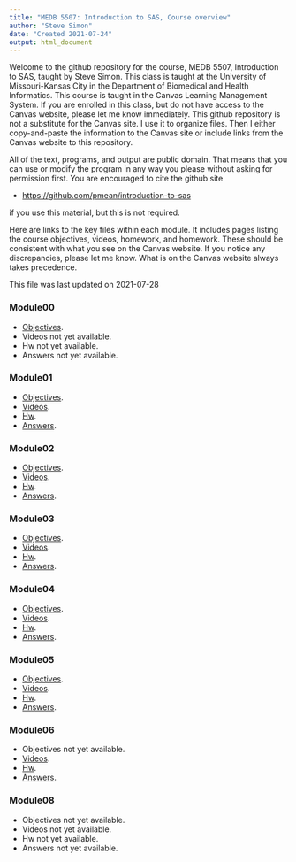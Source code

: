 ```yaml
---
title: "MEDB 5507: Introduction to SAS, Course overview"
author: "Steve Simon"
date: "Created 2021-07-24"
output: html_document
---
```


Welcome to the github repository for the course, MEDB 5507, Introduction to SAS, taught by Steve Simon. This class is taught at the University of Missouri-Kansas City in the Department of Biomedical and Health Informatics. This course is taught in the Canvas Learning Management System. If you are enrolled in this class, but do not have access to the Canvas website, please let me know immediately. This github repository is not a substitute for the Canvas site. I use it to organize files. Then I either copy-and-paste the information to the Canvas site or include links from the Canvas website to this repository.

All of the text, programs, and output are public domain. That means that you can use or modify the program in any way you please without asking for permission first. You are encouraged to cite the github site

+ https://github.com/pmean/introduction-to-sas

if you use this material, but this is not required.

Here are links to the key files within each module. It includes pages listing the course objectives, videos, homework, and homework. These should be consistent with what you see on the Canvas website. If you notice any discrepancies, please let me know. What is on the Canvas website always takes precedence.

This file was last updated on 2021-07-28

### Module00
+ [Objectives][5507-00-objectives.md].
+ Videos not yet available.
+ Hw not yet available.
+ Answers not yet available.

### Module01
+ [Objectives][5507-01-objectives.md].
+ [Videos][5507-01-videos.md].
+ [Hw][5507-01-hw.md].
+ [Answers][5507-01-answers.md].

### Module02
+ [Objectives][5507-02-objectives.md].
+ [Videos][5507-02-videos.md].
+ [Hw][5507-02-hw.md].
+ [Answers][5507-02-answers.md].

### Module03
+ [Objectives][5507-03-objectives.md].
+ [Videos][5507-03-videos.md].
+ [Hw][5507-03-hw.md].
+ [Answers][5507-03-answers.md].

### Module04
+ [Objectives][5507-04-objectives.md].
+ [Videos][5507-04-videos.md].
+ [Hw][5507-04-hw.md].
+ [Answers][5507-04-answers.md].

### Module05
+ [Objectives][5507-05-objectives.md].
+ [Videos][5507-05-videos.md].
+ [Hw][5507-05-hw.md].
+ [Answers][5507-05-answers.md].

### Module06
+ Objectives not yet available.
+ [Videos][5507-06-videos.md].
+ [Hw][5507-06-hw.md].
+ [Answers][5507-06-answers.md].

### Module08
+ Objectives not yet available.
+ Videos not yet available.
+ Hw not yet available.
+ Answers not yet available.

[5507-00-objectives.md]: https://github.com/pmean/introduction-to-SAS/blob/master/modules/5507-00-objectives.md
[5507-01-objectives.md]: https://github.com/pmean/introduction-to-SAS/blob/master/modules/5507-01-objectives.md
[5507-02-objectives.md]: https://github.com/pmean/introduction-to-SAS/blob/master/modules/5507-02-objectives.md
[5507-03-objectives.md]: https://github.com/pmean/introduction-to-SAS/blob/master/modules/5507-03-objectives.md
[5507-04-objectives.md]: https://github.com/pmean/introduction-to-SAS/blob/master/modules/5507-04-objectives.md
[5507-05-objectives.md]: https://github.com/pmean/introduction-to-SAS/blob/master/modules/5507-05-objectives.md

[5507-01-videos.md]: https://github.com/pmean/introduction-to-SAS/blob/master/modules/5507-01-videos.md
[5507-02-videos.md]: https://github.com/pmean/introduction-to-SAS/blob/master/modules/5507-02-videos.md
[5507-03-videos.md]: https://github.com/pmean/introduction-to-SAS/blob/master/modules/5507-03-videos.md
[5507-04-videos.md]: https://github.com/pmean/introduction-to-SAS/blob/master/modules/5507-04-videos.md
[5507-05-videos.md]: https://github.com/pmean/introduction-to-SAS/blob/master/modules/5507-05-videos.md
[5507-06-videos.md]: https://github.com/pmean/introduction-to-SAS/blob/master/modules/5507-06-videos.md

[5507-01-hw.md]: https://github.com/pmean/introduction-to-SAS/blob/master/modules/5507-01-hw.md
[5507-02-hw.md]: https://github.com/pmean/introduction-to-SAS/blob/master/modules/5507-02-hw.md
[5507-03-hw.md]: https://github.com/pmean/introduction-to-SAS/blob/master/modules/5507-03-hw.md
[5507-04-hw.md]: https://github.com/pmean/introduction-to-SAS/blob/master/modules/5507-04-hw.md
[5507-05-hw.md]: https://github.com/pmean/introduction-to-SAS/blob/master/modules/5507-05-hw.md
[5507-06-hw.md]: https://github.com/pmean/introduction-to-SAS/blob/master/modules/5507-06-hw.md

[5507-01-answers.md]: https://github.com/pmean/introduction-to-SAS/blob/master/modules/5507-01-answers.md
[5507-02-answers.md]: https://github.com/pmean/introduction-to-SAS/blob/master/modules/5507-02-answers.md
[5507-03-answers.md]: https://github.com/pmean/introduction-to-SAS/blob/master/modules/5507-03-answers.md
[5507-04-answers.md]: https://github.com/pmean/introduction-to-SAS/blob/master/modules/5507-04-answers.md
[5507-05-answers.md]: https://github.com/pmean/introduction-to-SAS/blob/master/modules/5507-05-answers.md
[5507-06-answers.md]: https://github.com/pmean/introduction-to-SAS/blob/master/modules/5507-06-answers.md
